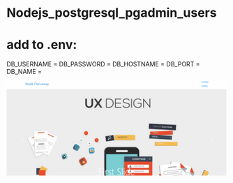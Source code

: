 # Nodejs_postgresql_pgadmin_users

# add to .env:
DB_USERNAME = 
DB_PASSWORD = 
DB_HOSTNAME = 
DB_PORT = 
DB_NAME = 

![Postgresql](demo/postgresql.gif)
